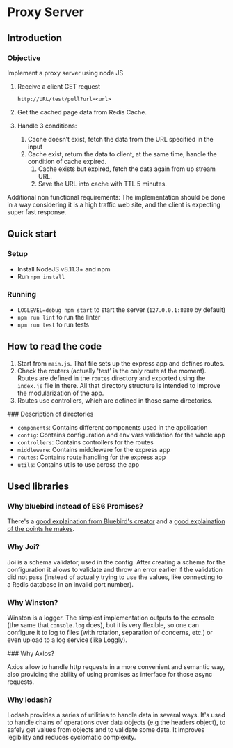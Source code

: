 Proxy Server
============

Introduction
------------

### Objective

Implement a proxy server using node JS
1. Receive a client GET request
    ```
    http://URL/test/pull?url=<url>
    ```

2. Get the cached page data from Redis Cache.
3. Handle 3 conditions:
	1. Cache doesn’t exist, fetch the data from the URL specified in the input
	2. Cache exist, return the data to client, at the same time, handle the condition of cache expired.
		1. Cache exists but expired, fetch the data again from up stream URL.
		2. Save the URL into cache with TTL 5 minutes.

Additional non functional requirements:
The implementation should be done in a way considering it is a high traffic web site, and the client is expecting super fast response.


Quick start
-----------

### Setup

- Install NodeJS v8.11.3+ and npm
- Run `npm install`

### Running

- `LOGLEVEL=debug npm start` to start the server (`127.0.0.1:8080` by default)
- `npm run lint` to run the linter
- `npm run test` to run tests


How to read the code
--------------------

1. Start from `main.js`. That file sets up the express app and defines routes.
2. Check the routers (actually 'test' is the only route at the moment). Routes are defined in the `routes` directory and exported using the `index.js` file in there. All that directory structure is intended to improve the modularization of the app.
3. Routes use controllers, which are defined in those same directories.

### Description of directories

- `components`: Contains different components used in the application
- `config`: Contains configuration and env vars validation for the whole app
- `controllers`: Contains controllers for the routes
- `middleware`: Contains middleware for the express app
- `routes`: Contains route handling for the express app
- `utils`: Contains utils to use across the app


Used libraries
--------------

### Why bluebird instead of ES6 Promises?

There's a [good explaination from Bluebird's creator](https://softwareengineering.stackexchange.com/a/279003) and a [good explaination of the points he makes](https://www.reaktor.com/blog/javascript-performance-fundamentals-make-bluebird-fast/).


### Why Joi?

Joi is a schema validator, used in the config. After creating a schema for the configuration it allows to validate and throw an error earlier if the validation did not pass (instead of actually trying to use the values, like connecting to a Redis database in an invalid port number).


### Why Winston?

Winston is a logger. The simplest implementation outputs to the console (the same that `console.log` does), but it is very flexible, so one can configure it to log to files (with rotation, separation of concerns, etc.) or even upload to a log service (like Loggly).

### Why Axios?

Axios allow to handle http requests in a more convenient and semantic way, also providing the ability of using promises as interface for those async requests.

### Why lodash?

Lodash provides a series of utilities to handle data in several ways. It's used to handle chains of operations over data objects (e.g the headers object), to safely get values from objects and to validate some data.
It improves legibility and reduces cyclomatic complexity.
